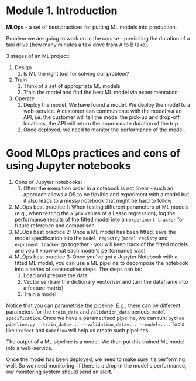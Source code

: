 # Module 1. Introduction

**MLOps** - a set of best practices for putting ML models into production. 

Problem we are going to work on in the course - predicting the duration of a taxi drive (how many minutes a taxi drive from A to B take).

3 stages of an ML project:
1. Design
   1. Is ML the right tool for solving our problem?
2. Train
   1. Think of a set of appropriate ML models
   2. Train the model and find the best ML model via experimentation
3. Operate
   1. Deploy the model. We have found a model. We deploy the model to a web-service. A customer can communicate with the model via an API, i.e. the customer will tell the model the pick-up and drop-off locations, the API will return the approximate duration of the trip.
   2. Once deployed, we need to monitor the performance of the model.

# Good MLOps practices and cons of using Jupyter notebooks

1. Cons of Jupyter notebooks: 
   1. Often the execution order in a notebook is not linear - such an approach allows a DS to be flexible and experiment with a model but it also leads to a messy notebook that might be hard to follow
2. MLOps best practice 1: When testing different parameters of ML models (e.g., when testing the `alpha` values of a Lasso regression), log the performance results of the fitted model into an `experiment tracker` for future reference and comparison
3. MLOps best practice 2: Once a ML model has been fitted, save the model specification into the `model registry` (`model registy` and `expriment tracker` go together - you will keep track of the fitted models and you'll know what each model's performance was)
4. MLOps best practice 3: Once you've got a Jupyter Notebook with a fitted ML model, you can use a ML pipeline to decompose the notebook into a series of consecutive steps. The steps can be:
   1. Load and prepare the data
   2. Vectorise (train the dictionary vectoriser and turn the dataframe into a feature matrix)
   3. Train a model

Notice that you can parametrise the pipeline. E.g., there can be different parameters for the `train_data` and `validation_data` periods, `model specification`. Once we have a parametrised pipeline, we can run: `python pipeline.py --train_data=... --validation_data=... --model=...`. Tools like `Prefect` and `Kubeflow` will help us create such pipelines.

The output of a ML pipeline is a model. We then put this trained ML model into a web-service. 

Once the model has been deployed, we need to make sure it's performing well. So we need monitoring. If there is a drop in the model's performance, our monitoring system should send an alert.
